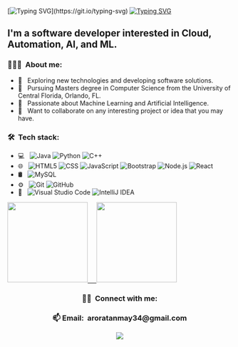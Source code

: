 [![Typing SVG](https://readme-typing-svg.demolab.com/?lines=Hi+there!+Welcome+to+my+repository;)](https://git.io/typing-svg)
[![Typing SVG](https://readme-typing-svg.demolab.com/?lines=My+name+is+Tanmay+Arora)](https://git.io/typing-svg)
<h2 align="left"> I'm a software developer interested in Cloud, Automation, AI, and ML. </h2>

<h3>👨🏻‍💻 &nbsp;About me:</h3>

- 🤔 &nbsp; Exploring new technologies and developing software solutions.
- 💼 &nbsp; Pursuing Masters degree in Computer Science from the University of Central Florida, Orlando, FL.
- 🌱 &nbsp; Passionate about Machine Learning and Artificial Intelligence.
- 💫 &nbsp; Want to collaborate on any interesting project or idea that you may have.


<h3> 🛠 &nbsp;Tech stack:</h3>

- 💻 &nbsp;
  ![Java](https://img.shields.io/badge/-Java-333333?style=flat&logo=Java&logoColor=007396)
  ![Python](https://img.shields.io/badge/-Python-333333?style=flat&logo=python)
  ![C++](https://img.shields.io/badge/-C++-333333?style=flat&logo=C%2B%2B&logoColor=00599C)
- 🌐 &nbsp;
  ![HTML5](https://img.shields.io/badge/-HTML5-333333?style=flat&logo=HTML5)
  ![CSS](https://img.shields.io/badge/-CSS-333333?style=flat&logo=CSS3&logoColor=1572B6)
  ![JavaScript](https://img.shields.io/badge/-JavaScript-333333?style=flat&logo=javascript)
  ![Bootstrap](https://img.shields.io/badge/-Bootstrap-333333?style=flat&logo=bootstrap&logoColor=563D7C)
  ![Node.js](https://img.shields.io/badge/-Node.js-333333?style=flat&logo=node.js)
  ![React](https://img.shields.io/badge/-React-333333?style=flat&logo=react)
- 🛢 &nbsp;
  ![MySQL](https://img.shields.io/badge/-MySQL-333333?style=flat&logo=mysql)
   <!--![MongoDB](https://img.shields.io/badge/-MongoDB-333333?style=flat&logo=mongodb)-->
- ⚙️ &nbsp;
  ![Git](https://img.shields.io/badge/-Git-333333?style=flat&logo=git)
  ![GitHub](https://img.shields.io/badge/-GitHub-333333?style=flat&logo=github)
- 🔧 &nbsp;
  ![Visual Studio Code](https://img.shields.io/badge/-Visual%20Studio%20Code-333333?style=flat&logo=visual-studio-code&logoColor=007ACC)
  ![IntelliJ IDEA](https://img.shields.io/badge/-IntelliJ%20IDEA-000000?style=flat&logo=IntelliJ-IDEA&logoColor=white&link=https://www.jetbrains.com/idea/)

<!--GitHub stats theme credit: Anurag Hazra - "https://github.com/anuraghazra/github-readme-stats"-->
<a href="https://github.com/TANMAY-AR0RA/">
  <img height="180em" src="https://github-readme-stats.vercel.app/api?username=TANMAY-AR0RA&hide=stars,prs&theme=ambient_gradient&show_icons=true"/>
  &nbsp; &nbsp;
  <img height="180em"  src="https://github-readme-stats.vercel.app/api/top-langs/?username=TANMAY-AR0RA&theme=ambient_gradient"/>
</a>

<h3 align="center"> 🤝🏻 &nbsp;Connect with me: </h3>
<h3 align="center"> 📫 Email:&nbsp; aroratanmay34@gmail.com </h3>

<div align ="center"><a href="https://www.linkedin.com/in/tanmay--arora/"><img src="https://img.shields.io/badge/linkedin-%230077B5.svg?&style=for-the-badge&logo=linkedin&logoColor=white"/></a></div>

